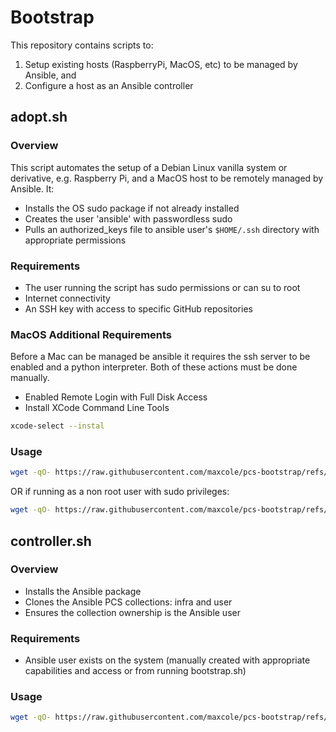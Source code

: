 # Bootstrap

This repository contains scripts to:

1. Setup existing hosts (RaspberryPi, MacOS, etc) to be managed by Ansible, and
2. Configure a host as an Ansible controller

## adopt.sh

### Overview

This script automates the setup of a Debian Linux vanilla system or derivative, e.g. Raspberry Pi, and a MacOS host to be remotely managed by Ansible. It:

- Installs the OS sudo package if not already installed
- Creates the user 'ansible' with passwordless sudo
- Pulls an authorized_keys file to ansible user's `$HOME/.ssh` directory with appropriate permissions

### Requirements

- The user running the script has sudo permissions or can su to root
- Internet connectivity
- An SSH key with access to specific GitHub repositories

### MacOS Additional Requirements

Before a Mac can be managed be ansible it requires the ssh server to be enabled and a python interpreter. Both of these actions must be done manually.

- Enabled Remote Login with Full Disk Access
- Install XCode Command Line Tools

```bash
xcode-select --instal
```


### Usage

```bash
wget -qO- https://raw.githubusercontent.com/maxcole/pcs-bootstrap/refs/heads/main/adopt.sh | bash -s -- all
```

OR if running as a non root user with sudo privileges:

```bash
wget -qO- https://raw.githubusercontent.com/maxcole/pcs-bootstrap/refs/heads/main/adopt.sh | sudo bash -s -- all
```


## controller.sh

### Overview

- Installs the Ansible package
- Clones the Ansible PCS collections: infra and user
- Ensures the collection ownership is the Ansible user

### Requirements

- Ansible user exists on the system (manually created with appropriate capabilities and access or from running bootstrap.sh)

### Usage

```bash
wget -qO- https://raw.githubusercontent.com/maxcole/pcs-bootstrap/refs/heads/main/controller.sh | bash -s -- all
```
